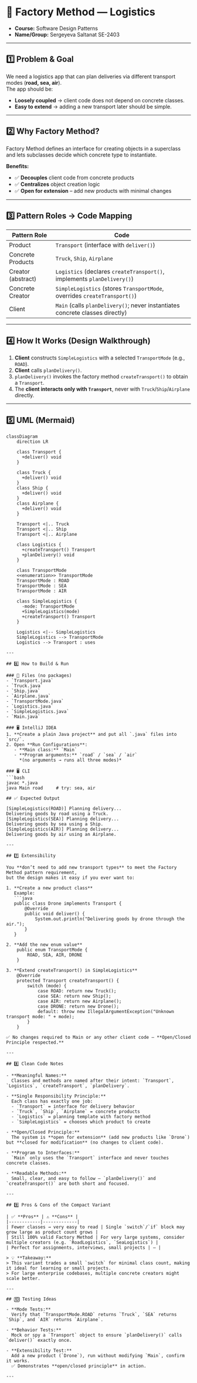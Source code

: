 # 🚚 Factory Method — Logistics 
- **Course:** Software Design Patterns
- **Name/Group:** Sergeyeva Saltanat SE-2403

---

## 1️⃣ Problem & Goal
We need a logistics app that can plan deliveries via different transport modes (**road, sea, air**).  
The app should be:
- **Loosely coupled** → client code does not depend on concrete classes.
- **Easy to extend** → adding a new transport later should be simple.

---

## 2️⃣ Why Factory Method?
Factory Method defines an interface for creating objects in a superclass and lets subclasses decide which concrete type to instantiate.

**Benefits:**
- ✅ **Decouples** client code from concrete products  
- ✅ **Centralizes** object creation logic  
- ✅ **Open for extension** – add new products with minimal changes  

---

## 3️⃣ Pattern Roles → Code Mapping
| **Pattern Role** | **Code** |
|------------------|----------|
| Product          | `Transport` (interface with `deliver()`) |
| Concrete Products| `Truck`, `Ship`, `Airplane` |
| Creator (abstract) | `Logistics` (declares `createTransport()`, implements `planDelivery()`) |
| Concrete Creator | `SimpleLogistics` (stores `TransportMode`, overrides `createTransport()`) |
| Client           | `Main` (calls `planDelivery()`; never instantiates concrete classes directly) |

---

## 4️⃣ How It Works (Design Walkthrough)
1. **Client** constructs `SimpleLogistics` with a selected `TransportMode` (e.g., `ROAD`).  
2. **Client** calls `planDelivery()`.  
3. `planDelivery()` invokes the factory method `createTransport()` to obtain a `Transport`.  
4. The **client interacts only with `Transport`**, never with `Truck`/`Ship`/`Airplane` directly.

---

## 5️⃣ UML (Mermaid)

```mermaid
classDiagram
    direction LR

    class Transport {
      +deliver() void
    }

    class Truck {
      +deliver() void
    }
    class Ship {
      +deliver() void
    }
    class Airplane {
      +deliver() void
    }

    Transport <|.. Truck
    Transport <|.. Ship
    Transport <|.. Airplane

    class Logistics {
      +createTransport() Transport
      +planDelivery() void
    }

    class TransportMode
    <<enumeration>> TransportMode
    TransportMode : ROAD
    TransportMode : SEA
    TransportMode : AIR

    class SimpleLogistics {
      -mode: TransportMode
      +SimpleLogistics(mode)
      +createTransport() Transport
    }

    Logistics <|-- SimpleLogistics
    SimpleLogistics --> TransportMode
    Logistics --> Transport : uses

---

## 6️⃣ How to Build & Run

### 📌 Files (no packages)
- `Transport.java`  
- `Truck.java`  
- `Ship.java`  
- `Airplane.java`  
- `TransportMode.java`  
- `Logistics.java`  
- `SimpleLogistics.java`  
- `Main.java`  

### 🖥 IntelliJ IDEA
1. **Create a plain Java project** and put all `.java` files into `src/`.
2. Open **Run Configurations**:
   - **Main class:** `Main`
   - **Program arguments:** `road` / `sea` / `air`  
     *(no arguments → runs all three modes)*

### 🖥 CLI
```bash
javac *.java
java Main road     # try: sea, air

## ✅ Expected Output

[SimpleLogistics(ROAD)] Planning delivery...
Delivering goods by road using a Truck.
[SimpleLogistics(SEA)] Planning delivery...
Delivering goods by sea using a Ship.
[SimpleLogistics(AIR)] Planning delivery...
Delivering goods by air using an Airplane.

---

## 7️⃣ Extensibility

You **don’t need to add new transport types** to meet the Factory Method pattern requirement,  
but the design makes it easy if you ever want to:

1. **Create a new product class**  
   Example:  
   ```java
   public class Drone implements Transport {
       @Override
       public void deliver() {
           System.out.println("Delivering goods by drone through the air.");
       }
   }

2. **Add the new enum value**
    public enum TransportMode {
        ROAD, SEA, AIR, DRONE
    }

3. **Extend createTransport() in SimpleLogistics**
    @Override
    protected Transport createTransport() {
        switch (mode) {
            case ROAD: return new Truck();
            case SEA: return new Ship();
            case AIR: return new Airplane();
            case DRONE: return new Drone();
            default: throw new IllegalArgumentException("Unknown transport mode: " + mode);
        }
    }

✅ No changes required to Main or any other client code — **Open/Closed Principle respected.**

---

## 8️⃣ Clean Code Notes

- **Meaningful Names:**  
  Classes and methods are named after their intent: `Transport`, `Logistics`, `createTransport`, `planDelivery`.

- **Single Responsibility Principle:**  
  Each class has exactly one job:
  - `Transport` = interface for delivery behavior  
  - `Truck`, `Ship`, `Airplane` = concrete products  
  - `Logistics` = planning template with factory method  
  - `SimpleLogistics` = chooses which product to create  

- **Open/Closed Principle:**  
  The system is **open for extension** (add new products like `Drone`) but **closed for modification** (no changes to client code).

- **Program to Interfaces:**  
  `Main` only uses the `Transport` interface and never touches concrete classes.

- **Readable Methods:**  
  Small, clear, and easy to follow — `planDelivery()` and `createTransport()` are both short and focused.

---

## 9️⃣ Pros & Cons of the Compact Variant

| ✅ **Pros** | ⚠️ **Cons** |
|------------|-------------|
| Fewer classes → very easy to read | Single `switch`/`if` block may grow large as product count grows |
| Still 100% valid Factory Method | For very large systems, consider multiple creators (e.g. `RoadLogistics`, `SeaLogistics`) |
| Perfect for assignments, interviews, small projects | — |

> 💡 **Takeaway:**  
> This variant trades a small `switch` for minimal class count, making it ideal for learning or small projects.  
> For large enterprise codebases, multiple concrete creators might scale better.

---

## 🔟 Testing Ideas

- **Mode Tests:**  
  Verify that `TransportMode.ROAD` returns `Truck`, `SEA` returns `Ship`, and `AIR` returns `Airplane`.

- **Behavior Tests:**  
  Mock or spy a `Transport` object to ensure `planDelivery()` calls `deliver()` exactly once.

- **Extensibility Test:**  
  Add a new product (`Drone`), run without modifying `Main`, confirm it works.  
  ✅ Demonstrates **open/closed principle** in action.

---
